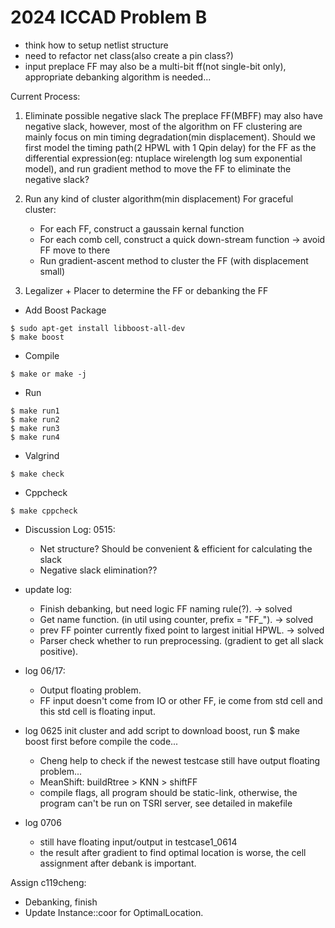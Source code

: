 # 2024 ICCAD Problem B

*   think how to setup netlist structure
*   need to refactor net class(also create a pin class?)
*   input preplace FF may also be a multi-bit ff(not single-bit only), appropriate debanking algorithm is needed...


Current Process:

1. Eliminate possible negative slack
The preplace FF(MBFF) may also have negative slack, however, most of the algorithm on FF clustering are mainly focus on min timing degradation(min displacement). Should we first model the timing path(2 HPWL with 1 Qpin delay) for the FF as the differential expression(eg: ntuplace wirelength log sum exponential model), and run gradient method to move the FF to eliminate the negative slack?

2. Run any kind of cluster algorithm(min displacement)
For graceful cluster:
    *   For each FF, construct a gaussain kernal function
    *   For each comb cell, construct a quick down-stream function -> avoid FF move to there
    *    Run gradient-ascent method to cluster the FF (with displacement small)

3. Legalizer + Placer to determine the FF or debanking the FF

*   Add Boost Package
```
$ sudo apt-get install libboost-all-dev
$ make boost
```

*   Compile
```
$ make or make -j
```

*   Run
```
$ make run1
$ make run2
$ make run3
$ make run4
```

*   Valgrind
```
$ make check
```

*   Cppcheck
```
$ make cppcheck
```

*   Discussion Log:
0515:
    *   Net structure? Should be convenient & efficient for calculating the slack
    *   Negative slack elimination??


* update log:
    * Finish debanking, but need logic FF naming rule(?). -> solved
    * Get name function. (in util using counter, prefix = "FF_"). -> solved
    * prev FF pointer currently fixed point to largest initial HPWL. -> solved
    * Parser check whether to run preprocessing. (gradient to get all slack positive).

* log 06/17:
    * Output floating problem.
    * FF input doesn't come from IO or other FF, ie come from std cell and this std cell is floating input.

* log 0625 init cluster and add script to download boost, run $ make boost first before compile the code...
    * Cheng help to check if the newest testcase still have output floating problem...
    * MeanShift: buildRtree > KNN > shiftFF
    * compile flags, all program should be static-link, otherwise, the program can't be run on TSRI server, see detailed in makefile


* log 0706
    * still have floating input/output in testcase1_0614
    * the result after gradient to find optimal location is worse, the cell assignment after debank is important.
    
Assign c119cheng:
*   Debanking, finish
*   Update Instance::coor for OptimalLocation.